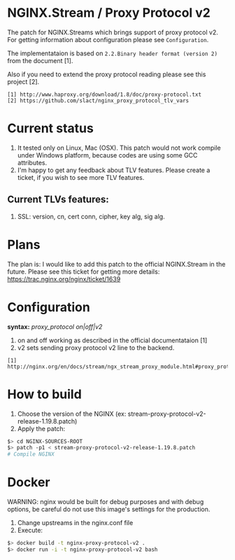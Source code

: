 # NGINX.Stream / Proxy Protocol v2

The patch for NGINX.Streams which brings support of proxy protocol v2.
For getting information about configuration please see `Configuration`.

The implementataion is based on `2.2.Binary header format (version 2)` from the
document [1].

Also if you need to extend the proxy protocol reading please see this project [2].

```
[1] http://www.haproxy.org/download/1.8/doc/proxy-protocol.txt
[2] https://github.com/slact/nginx_proxy_protocol_tlv_vars
```

# Current status

1. It tested only on Linux, Mac (OSX).
This patch would not work compile under Windows platform, because codes are using some GCC attributes.
3. I'm happy to get any feedback about TLV features. Please create a ticket, if you wish to see more TLV features.

## Current TLVs features:
1. SSL: version, cn, cert conn, cipher, key alg, sig alg.

# Plans

The plan is: I would like to add this patch to the official NGINX.Stream in the future.
Please see this ticket for getting more details: https://trac.nginx.org/nginx/ticket/1639

# Configuration

**syntax:** *proxy_protocol on|off|v2*

1. on and off working as described in the official documentataion [1]
2. v2 sets sending proxy protocol v2 line to the backend.

```
[1] http://nginx.org/en/docs/stream/ngx_stream_proxy_module.html#proxy_protocol
```

# How to build
1. Choose the version of the NGINX (ex: stream-proxy-protocol-v2-release-1.19.8.patch)
2. Apply the patch:

```bash
$> cd NGINX-SOURCES-ROOT
$> patch -p1 < stream-proxy-protocol-v2-release-1.19.8.patch
# Compile NGINX
```
# Docker
WARNING:
nginx would be built for debug purposes and with debug options,
be careful do not use this image's settings for the production.
1. Change upstreams in the nginx.conf file
2. Execute:
```bash
$> docker build -t nginx-proxy-protocol-v2 .
$> docker run -i -t nginx-proxy-protocol-v2 bash
```

